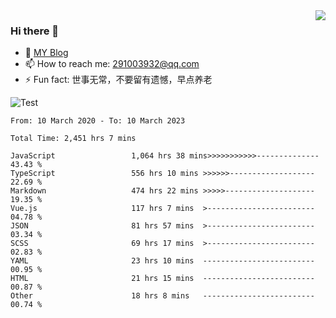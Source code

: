 <img align='right' src='https://github-readme-stats.vercel.app/api?username=niaogege&show_icons=true&theme=radical'/>

### Hi there 👋

- 🌱 [MY Blog](https://bythewayer.com/)
- 📫 How to reach me: 291003932@qq.com
- ⚡ Fun fact:  世事无常，不要留有遗憾，早点养老

![Test](https://github-readme-stats.vercel.app/api/top-langs/?username=niaogege&layout=compact)

<!--START_SECTION:waka-->

```text
From: 10 March 2020 - To: 10 March 2023

Total Time: 2,451 hrs 7 mins

JavaScript                 1,064 hrs 38 mins>>>>>>>>>>>--------------   43.43 %
TypeScript                 556 hrs 10 mins >>>>>>-------------------   22.69 %
Markdown                   474 hrs 22 mins >>>>>--------------------   19.35 %
Vue.js                     117 hrs 7 mins  >------------------------   04.78 %
JSON                       81 hrs 57 mins  >------------------------   03.34 %
SCSS                       69 hrs 17 mins  >------------------------   02.83 %
YAML                       23 hrs 10 mins  -------------------------   00.95 %
HTML                       21 hrs 15 mins  -------------------------   00.87 %
Other                      18 hrs 8 mins   -------------------------   00.74 %
```

<!--END_SECTION:waka-->

